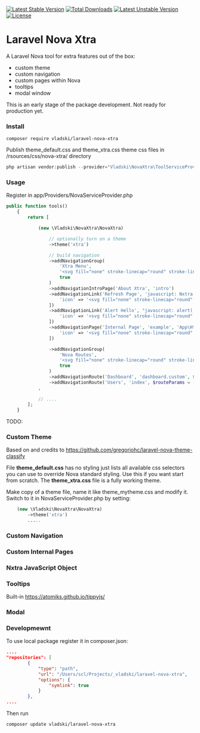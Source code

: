 [![Latest Stable Version](https://poser.pugx.org/vladski/laravel-nova-xtra/v)](//packagist.org/packages/vladski/laravel-nova-xtra) 
[![Total Downloads](https://poser.pugx.org/vladski/laravel-nova-xtra/downloads)](//packagist.org/packages/vladski/laravel-nova-xtra) 
[![Latest Unstable Version](https://poser.pugx.org/vladski/laravel-nova-xtra/v/unstable)](//packagist.org/packages/vladski/laravel-nova-xtra) 
[![License](https://poser.pugx.org/vladski/laravel-nova-xtra/license)](//packagist.org/packages/vladski/laravel-nova-xtra)

# Laravel Nova Xtra
A Laravel Nova tool for extra features out of the box:
- custom theme
- custom navigation
- custom pages within Nova
- tooltips
- modal window

This is an early stage of the package development. Not ready for production yet.

### Install

```shell script
composer require vladski/laravel-nova-xtra
```
Publish theme_default.css and theme_xtra.css theme css files in /rsources/css/nova-xtra/ directory
```php
php artisan vendor:publish --provider="Vladski\NovaXtra\ToolServiceProvider"
```

### Usage

Register in app/Providers/NovaServiceProvider.php
```php
public function tools()
    {
        return [

            (new \Vladski\NovaXtra\NovaXtra)

                // optionally turn on a theme
                ->theme('xtra')

                // build navigation
                ->addNavigationGroup(
                    'Xtra Menu',
                    '<svg fill="none" stroke-linecap="round" stroke-linejoin="round" stroke-width="2" viewBox="0 0 24 24" stroke="currentColor"><path d="M13 10V3L4 14h7v7l9-11h-7z"></path></svg>',
                    true
                )
                ->addNavigationIntroPage('About Xtra', 'intro')
                ->addNavigationLink('Refresh Page', 'javascript: Nxtra.reloadCurrent();', true, [
                    'icon' => '<svg fill="none" stroke-linecap="round" stroke-linejoin="round" stroke-width="2" viewBox="0 0 24 24" stroke="currentColor"><path d="M4 4v5h.582m15.356 2A8.001 8.001 0 004.582 9m0 0H9m11 11v-5h-.581m0 0a8.003 8.003 0 01-15.357-2m15.357 2H15"></path></svg>',
                ])
                ->addNavigationLink('Alert Hello', "javascript: alert('Hello');", true, [
                    'icon' => '<svg fill="none" stroke-linecap="round" stroke-linejoin="round" stroke-width="2" viewBox="0 0 24 24" stroke="currentColor"><path d="M10 20l4-16m4 4l4 4-4 4M6 16l-4-4 4-4"></path></svg>',
                ])
                ->addNavigationPage('Internal Page', 'example', 'App\Http\Controllers\NotExistingPageController@index', true, [
                    'icon' => '<svg fill="none" stroke-linecap="round" stroke-linejoin="round" stroke-width="2" viewBox="0 0 24 24" stroke="currentColor"><path d="M7 21h10a2 2 0 002-2V9.414a1 1 0 00-.293-.707l-5.414-5.414A1 1 0 0012.586 3H7a2 2 0 00-2 2v14a2 2 0 002 2z"></path></svg>',
                ])

                ->addNavigationGroup(
                    'Nova Routes',
                    '<svg fill="none" stroke-linecap="round" stroke-linejoin="round" stroke-width="2" viewBox="0 0 24 24" stroke="currentColor"><path d="M16 12a4 4 0 10-8 0 4 4 0 008 0zm0 0v1.5a2.5 2.5 0 005 0V12a9 9 0 10-9 9m4.5-1.206a8.959 8.959 0 01-4.5 1.207"></path></svg>',
                    true
                )
                ->addNavigationRoute('Dashboard', 'dashboard.custom', $routeParams = ['name' => 'main'])
                ->addNavigationRoute('Users', 'index', $routeParams = ['resourceName' => 'users'])
            ,
            
            // ....
        ];
    }
```

TODO: 

### Custom Theme

Based on and credits to
https://github.com/gregoriohc/laravel-nova-theme-classify

File **theme_default.css** has no styling just lists all available css selectors you can use to override Nova standard styling.
Use this if you want start from scratch. The **theme_xtra.css** file is a fully working theme.

Make copy of a theme file, name it like theme_mytheme.css and modify it. Switch to it in NovaServiceProvider.php by setting: 
```php
    (new \Vladski\NovaXtra\NovaXtra)
        ->theme('xtra') 
        .....
```

### Custom Navigation

### Custom Internal Pages

### Nxtra JavaScript Object

### Tooltips

Built-in https://atomiks.github.io/tippyjs/

### Modal 

### Developmewnt
To use local package register it in composer.json:
```json
....
"repositories": [
        {
            "type": "path",
            "url": "/Users/scl/Projects/_vladski/laravel-nova-xtra",
            "options": {
                "symlink": true
            }
        },
....
```
Then run
```shell
composer update vladski/laravel-nova-xtra
```
